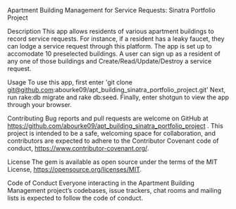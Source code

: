 Apartment Building Management for Service Requests: Sinatra Portfolio Project

Description
This app allows residents of various apartment buildings to record service requests. For instance, if a resident has a leaky faucet, they can lodge a service request through this platform. The app is set up to accomodate 10 preselected buildings. A user can sign up as a resident of any one of those buildings and Create/Read/Update/Destroy a service request.  

Usage
To use this app, first enter 'git clone git@github.com:abourke09/apt_building_sinatra_portfolio_project.git'
Next, run rake:db migrate and rake db:seed.
Finally, enter shotgun to view the app through your browser.

Contributing
Bug reports and pull requests are welcome on GitHub at https://github.com/abourke09/apt_building_sinatra_portfolio_project . This project is intended to be a safe, welcoming space for collaboration, and contributors are expected to adhere to the Contributor Covenant code of conduct, https://www.contributor-covenant.org/.

License
The gem is available as open source under the terms of the MIT License, https://opensource.org/licenses/MIT.

Code of Conduct
Everyone interacting in the Apartment Building Management project’s codebases, issue trackers, chat rooms and mailing lists is expected to follow the code of conduct.

